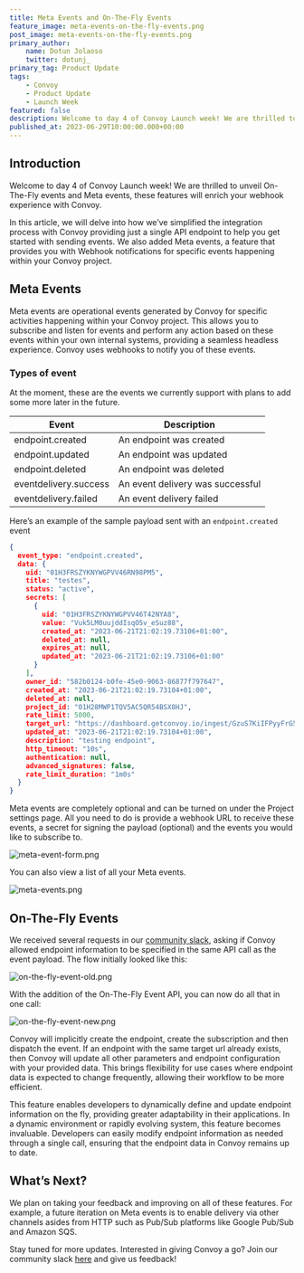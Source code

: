 ```yaml
---
title: Meta Events and On-The-Fly Events
feature_image: meta-events-on-the-fly-events.png
post_image: meta-events-on-the-fly-events.png
primary_author:
    name: Dotun Jolaoso
    twitter: dotunj_
primary_tag: Product Update
tags:
    - Convoy
    - Product Update
    - Launch Week
featured: false
description: Welcome to day 4 of Convoy Launch week! We are thrilled to unveil On-The-Fly events and Meta events, these features will enrich your webhook experience with Convoy. In this article, we will delve into how we’ve simplified the integration process with Convoy providing just a single API endpoint to help you get started with sending events. We also added Meta events, a feature that provides you with Webhook notifications for specific events happening within your Convoy project.
published_at: 2023-06-29T10:00:00.000+00:00
---
```


## Introduction

Welcome to day 4 of Convoy Launch week! We are thrilled to unveil On-The-Fly events and Meta events, these features will enrich your webhook experience with Convoy.

In this article, we will delve into how we’ve simplified the integration process with Convoy providing just a single API endpoint to help you get started with sending events. We also added Meta events, a feature that provides you with Webhook notifications for specific events happening within your Convoy project.

## Meta Events

Meta events are operational events generated by Convoy for specific activities happening within your Convoy project. This allows you to subscribe and listen for events and perform any action based on these events within your own internal systems, providing a seamless headless experience. Convoy uses webhooks to notify you of these events.

### Types of event

At the moment, these are the events we currently support with plans to add some more later in the future.

| Event  | Description |
| --- | --- |
| endpoint.created | An endpoint was created |
| endpoint.updated | An endpoint was updated |
| endpoint.deleted | An endpoint was deleted |
| eventdelivery.success | An event delivery was successful |
| eventdelivery.failed | An event delivery failed |

Here’s an example of the sample payload sent with an `endpoint.created` event

```json
{
  event_type: "endpoint.created",
  data: {
    uid: "01H3FRSZYKNYWGPVV46RN98PM5",
    title: "testes",
    status: "active",
    secrets: [
      {
        uid: "01H3FRSZYKNYWGPVV46T42NYA8",
        value: "Vuk5LM0uujddIsqO5v_eSuz88",
        created_at: "2023-06-21T21:02:19.73106+01:00",
        deleted_at: null,
        expires_at: null,
        updated_at: "2023-06-21T21:02:19.73106+01:00"
      }
    ],
    owner_id: "582b0124-b0fe-45e0-9063-86877f797647",
    created_at: "2023-06-21T21:02:19.73104+01:00",
    deleted_at: null,
    project_id: "01H28MWP1TQV5AC5QR54BSX8HJ",
    rate_limit: 5000,
    target_url: "https://dashboard.getconvoy.io/ingest/GzuS7KiIFPyyFrG5",
    updated_at: "2023-06-21T21:02:19.73104+01:00",
    description: "testing endpoint",
    http_timeout: "10s",
    authentication: null,
    advanced_signatures: false,
    rate_limit_duration: "1m0s"
  }
}
```

Meta events are completely optional and can be turned on under the Project settings page. All you need to do is provide a webhook URL to receive these events, a secret for signing the payload (optional) and the events you would like to subscribe to.

![meta-event-form.png](/blog-assets/meta-event-form.png)

You can also view a list of all your Meta events.

![meta-events.png](/blog-assets/meta-events.png)

## On-The-Fly Events

We received several requests in our [community slack](https://convoy-community.slack.com/join/shared_invite/zt-xiuuoj0m-yPp~ylfYMCV9s038QL0IUQ#/shared-invite/email), asking if Convoy allowed endpoint information to be specified in the same API call as the event payload. The flow initially looked like this:

![on-the-fly-event-old.png](/blog-assets/on-the-fly-event-old.png)

With the addition of the On-The-Fly Event API, you can now do all that in one call:

![on-the-fly-event-new.png](/blog-assets/on-the-fly-event-new.png)

Convoy will implicitly create the endpoint, create the subscription and then dispatch the event. If an endpoint with the same target url already exists, then Convoy will update all other parameters and endpoint configuration with your provided data. This brings flexibility for use cases where endpoint data is expected to change frequently, allowing their workflow to be more efficient.

This feature enables developers to dynamically define and update endpoint information on the fly, providing greater adaptability in their applications. In a dynamic environment or rapidly evolving system, this feature becomes invaluable. Developers can easily modify endpoint information as needed through a single call, ensuring that the endpoint data in Convoy remains up to date.

## What’s Next?

We plan on taking your feedback and improving on all of these features. For example, a future iteration on Meta events is to enable delivery via other channels asides from HTTP such as Pub/Sub platforms like Google Pub/Sub and Amazon SQS.

Stay tuned for more updates. Interested in giving Convoy a go? Join our community slack [here](https://convoy-community.slack.com/join/shared_invite/zt-xiuuoj0m-yPp~ylfYMCV9s038QL0IUQ#/shared-invite/email) and give us feedback!
